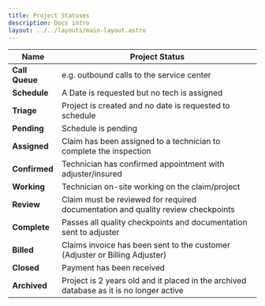 ```yaml
---
title: Project Statuses
description: Docs intro
layout: ../../layouts/main-layout.astro
---
```



| Name           | Project Status                                                                          |
| -------------- | --------------------------------------------------------------------------------------- |
| **Call Queue** | e.g. outbound calls to the service center                                               |
| **Schedule**   | A Date is requested but no tech is assigned                                             |
| **Triage**     | Project is created and no date is requested to schedule                                 |
| **Pending**    | Schedule is pending                                                                     |
| **Assigned**   | Claim has been assigned to a technician to complete the inspection                      |
| **Confirmed**  | Technician has confirmed appointment with adjuster/insured                              |
| **Working**    | Technician on-site working on the claim/project                                         |
| **Review**     | Claim must be reviewed for required documentation and quality review checkpoints        |
| **Complete**   | Passes all quality checkpoints and documentation sent to adjuster                       |
| **Billed**     | Claims invoice has been sent to the customer (Adjuster or Billing Adjuster)             |
| **Closed**     | Payment has been received                                                               |
| **Archived**   | Project is 2 years old and it placed in the archived database as it is no longer active |

